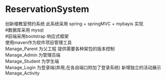 # ReservationSystem
创新楼教室预约系统
此系统采用 spring + springMVC + mybayis 实现
<br>
#数据库采用 mysql
<br>
#前端采用bootstrap 响应式框架
<br>
使用maven作为软件项目管理工具
<br>
Manage_Parent 为父工程 提供需要各种架包的版本控制
<br>
Manage_Admin 为管理员端
<br>
Manage_Student 为学生端
<br>
Manage_Login 为登录端(弃用,在各自端口附加了登录系统)
新增独立的活动展示 Manage_Activity
